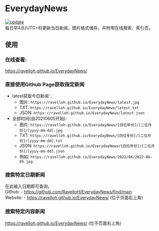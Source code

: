 # EverydayNews
[![update](https://github.com/RavelloH/EverydayNews/actions/workflows/main.yml/badge.svg)](https://github.com/RavelloH/EverydayNews/actions/workflows/main.yml)  
每日早4点(UTC+8)更新当日新闻，图片格式储存，并附带在线搜索、索引页。

## 使用  
### 在线查看:  
https://ravelloh.github.io/EverydayNews/  

### 直接使用Github Page获取指定新闻  
- latest获取今日新闻：
  - 图片: `https://ravelloh.github.io/EverydayNews/latest.jpg`
  - TXT: `https://ravelloh.github.io/EverydayNews/latest.txt`
  - JSON: `https://ravelloh.github.io/EverydayNews/latest.json`
- 全部时间(自20210605开始):  
  - 图片: `https://ravelloh.github.io/EverydayNews/[四位年份]/[二位月份]/[yyyy-mm-dd].jpg`  
  - TXT: `https://ravelloh.github.io/EverydayNews/[四位年份]/[二位月份]/[yyyy-mm-dd].txt`
  - JSON: `https://ravelloh.github.io/EverydayNews/[四位年份]/[二位月份]/[yyyy-mm-dd].json`
  - 例如: `https://ravelloh.github.io/EverydayNews/2022/06/2022-06-05.jpg`

### 搜索特定日期新闻  
在此输入日期即可查询。  
Github:  - https://github.com/RavelloH/EverydayNews/find/main  
Website: -  https://ravelloh.github.io/EverydayNews/  (位于页面右上角)

### 搜索特定内容新闻
https://ravelloh.github.io/EverydayNews/
(位于页面右上角)



